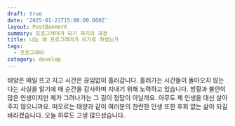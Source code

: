 ```yaml
---
draft: true
date: '2025-01-21T15:00:00.000Z'
layout: PostBannerX
summary: 프로그래머가 되기 까지의 과정
title: 나는 왜 프로그래머가 되기로 하였는가
tags:
  - 프로그래머
category: develop
---
```


  태양은 매일 뜨고 지고 시간은 끊임없이 흘러갑니다. 흘러가는 시간들이 돌아오지 않는다는 사실을 알기에 매 순간을 감사하며 지내기 위해 노력하고 있습니다.
  방황과 불안이 많은 인생이지만 제가 그려나가는 그 길이 정답이 아닐까요. 아무도 제 인생을 대신 살아주지 않으니까요.
  떠오르는 태양과 같이 여러분의 찬란한 인생 또한 후회 없는 삶이 되길 바라겠습니다. 오늘 하루도 고생 많으셨습니다. 

